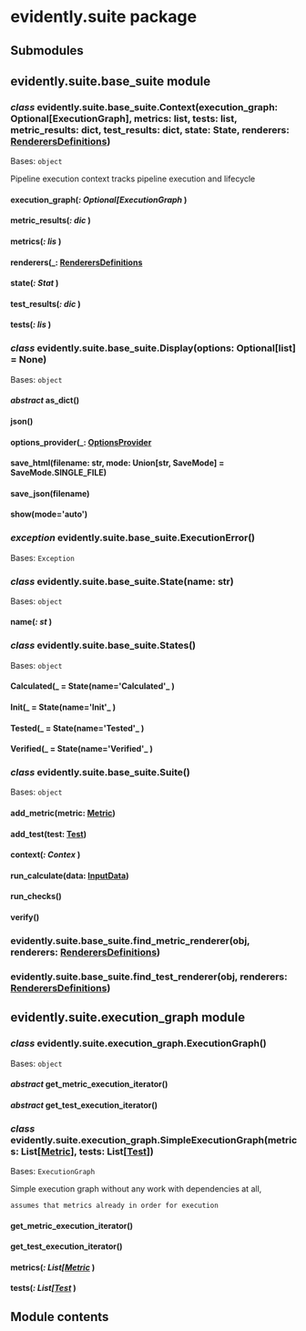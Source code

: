 # evidently.suite package

## Submodules

## evidently.suite.base_suite module


### _class_ evidently.suite.base_suite.Context(execution_graph: Optional[ExecutionGraph], metrics: list, tests: list, metric_results: dict, test_results: dict, state: State, renderers: [RenderersDefinitions](api-reference/evidently.renderers.md#evidently.renderers.base_renderer.RenderersDefinitions))
Bases: `object`

Pipeline execution context tracks pipeline execution and lifecycle


#### execution_graph(_: Optional[ExecutionGraph_ )

#### metric_results(_: dic_ )

#### metrics(_: lis_ )

#### renderers(_: [RenderersDefinitions](api-reference/evidently.renderers.md#evidently.renderers.base_renderer.RenderersDefinitions_ )

#### state(_: Stat_ )

#### test_results(_: dic_ )

#### tests(_: lis_ )

### _class_ evidently.suite.base_suite.Display(options: Optional[list] = None)
Bases: `object`


#### _abstract_ as_dict()

#### json()

#### options_provider(_: [OptionsProvider](api-reference/evidently.options.md#evidently.options.OptionsProvider_ )

#### save_html(filename: str, mode: Union[str, SaveMode] = SaveMode.SINGLE_FILE)

#### save_json(filename)

#### show(mode='auto')

### _exception_ evidently.suite.base_suite.ExecutionError()
Bases: `Exception`


### _class_ evidently.suite.base_suite.State(name: str)
Bases: `object`


#### name(_: st_ )

### _class_ evidently.suite.base_suite.States()
Bases: `object`


#### Calculated(_ = State(name='Calculated'_ )

#### Init(_ = State(name='Init'_ )

#### Tested(_ = State(name='Tested'_ )

#### Verified(_ = State(name='Verified'_ )

### _class_ evidently.suite.base_suite.Suite()
Bases: `object`


#### add_metric(metric: [Metric](api-reference/evidently.metrics.md#evidently.metrics.base_metric.Metric))

#### add_test(test: [Test](api-reference/evidently.tests.md#evidently.tests.base_test.Test))

#### context(_: Contex_ )

#### run_calculate(data: [InputData](api-reference/evidently.metrics.md#evidently.metrics.base_metric.InputData))

#### run_checks()

#### verify()

### evidently.suite.base_suite.find_metric_renderer(obj, renderers: [RenderersDefinitions](api-reference/evidently.renderers.md#evidently.renderers.base_renderer.RenderersDefinitions))

### evidently.suite.base_suite.find_test_renderer(obj, renderers: [RenderersDefinitions](api-reference/evidently.renderers.md#evidently.renderers.base_renderer.RenderersDefinitions))
## evidently.suite.execution_graph module


### _class_ evidently.suite.execution_graph.ExecutionGraph()
Bases: `object`


#### _abstract_ get_metric_execution_iterator()

#### _abstract_ get_test_execution_iterator()

### _class_ evidently.suite.execution_graph.SimpleExecutionGraph(metrics: List[[Metric](api-reference/evidently.metrics.md#evidently.metrics.base_metric.Metric)], tests: List[[Test](api-reference/evidently.tests.md#evidently.tests.base_test.Test)])
Bases: `ExecutionGraph`

Simple execution graph without any work with dependencies at all,

    assumes that metrics already in order for execution


#### get_metric_execution_iterator()

#### get_test_execution_iterator()

#### metrics(_: List[[Metric](api-reference/evidently.metrics.md#evidently.metrics.base_metric.Metric)_ )

#### tests(_: List[[Test](api-reference/evidently.tests.md#evidently.tests.base_test.Test)_ )
## Module contents
